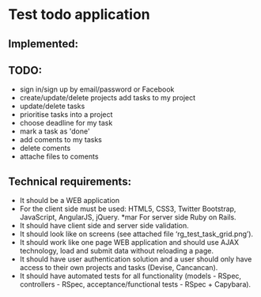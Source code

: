 # Test todo application

## Implemented: 

## TODO:

* sign in/sign up by email/password or Facebook
* create/update/delete projects
add tasks to my project
* update/delete tasks
* prioritise tasks into a project
* choose deadline for my task
* mark a task as 'done'
* add coments to my tasks
* delete coments
* attache files to coments

## Technical requirements:

* It should be a WEB application
* For the client side must be used: HTML5, CSS3, Twitter Bootstrap, JavaScript, AngularJS, jQuery.
*mar For server side Ruby on Rails.
* It should have client side and server side validation.
* It should look like on screens (see attached file ‘rg_test_task_grid.png’).
* It should work like one page WEB application and should use AJAX technology, load and submit data without reloading a page.
* It should have user authentication solution and a user should only have access to their own projects and tasks (Devise, Cancancan).
* It should have automated tests for all functionality (models - RSpec, controllers - RSpec, acceptance/functional tests - RSpec + Capybara).
